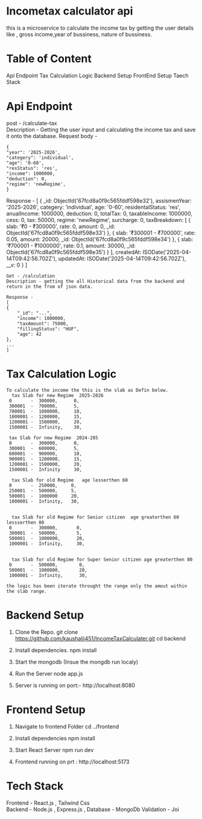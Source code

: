 # Incometax calculator api

this is a microservice to calculate the income tax by getting the user details like ,
gross income,year of bussiness, nature of bussiness.

# Table of Content

Api Endpoint
Tax Calculation Logic
Backend Setup
FrontEnd Setup
Taech Stack

# Api Endpoint

post - /calculate-tax  
 Description - Getting the user input and calculating the income tax and save it onto the database.
Request body -

    {
    "year": '2025-2026',
    "categery": 'individual',
    "age": '0-60',
    "resStatus": 'res',
    "income": 1000000,
    "deduction": 0,
    "regime": 'newRegime',
    }

Response -
  [
    {
   _id: ObjectId('67fcd8a0f9c565fddf598e32'),
    assismenYear: '2025-2026',
    categery: 'individual',
    age: '0-60',
    residentalStatus: 'res',
    anualIncome: 1000000,
    deduction: 0,
    totalTax: 0,
    taxableIncome: 1000000,
    cess: 0,
    tax: 50000,
    regime: 'newRegime',
    surcharge: 0,
    taxBreakdown: [
      {
        slab: '₹0 - ₹300000',
        rate: 0,
        amount: 0,
        _id: ObjectId('67fcd8a0f9c565fddf598e33')
      },
      {
        slab: '₹300001 - ₹700000',
        rate: 0.05,
        amount: 20000,
        _id: ObjectId('67fcd8a0f9c565fddf598e34')
      },
      {
        slab: '₹700001 - ₹1000000',
        rate: 0.1,
        amount: 30000,
        _id: ObjectId('67fcd8a0f9c565fddf598e35')
      }
    ],
    createdAt: ISODate('2025-04-14T09:42:56.702Z'),
    updatedAt: ISODate('2025-04-14T09:42:56.702Z'),
    __v: 0
    }
  ]

    Get - /calculation
    Description - getting the all Historical data from the backend and return in the from of json data.

    Response -
    [
    {
        "_id": "...",
        "income": 1000000,
        "taxAmount": 75000,
        "fillingStatus": "HUF",
        "age": 42
    },
    ...
    ]

# Tax Calculation Logic

    To calculate the income the this is the slab as Defin below.
      tax Slab for new Regime  2025-2026
     0       -  300000,      0,
     300001  -  700000,      5,
     700001  -  1000000,     10,
     1000001 -  1200000,     15,
     1200001 -  1500000,     20,
     1500001 -  Infinity,    30,

     tax Slab for new Regime  2024-205
     0       -  300000,      0,
     300001  -  600000,      5,
     600001  -  900000,      10,
     900001  -  1200000,     15,
     1200001 -  1500000,     20,
     1500001 -  Infinity     30,

      tax Slab for old Regime   age lesserthen 60
     0       -  250000,     0,
     250001  -  500000,     5,
     500001  -  1000000     20,
     1000001 -  Infinity,   30,


      tax Slab for old Regime for Senior citizen  age greaterthen 60 lessserthen 80
     0       -  300000,       0,
     300001  -  500000,       5,
     500001  -  1000000,      20,
     1000001 -  Infinity,     30,


      tax Slab for old Regime for Super Senior citizen age greaterthen 80
     0       -  500000,        0,
     500001  -  1000000,       20,
     1000001 -  Infinity,      30,

    the logic has been iterate throught the range only the amout within the slab range.

# Backend Setup

1.  Clone the Repo.
    git clone https://github.com/kaushalji451/IncomeTaxCalculater.git
    cd backend

2.  Install dependencies.
    npm install

3.  Start the mongodb (Insue the mongdb run localy)

4.  Run the Server
    node app.js

5.  Server is running on port:- http://localhost:8080

# Frontend Setup

1. Navigate to frontend Folder
   cd ../frontend

2. Install dependencies
   npm install

3. Start React Server
   npm run dev

4. Frontend running on prt : http://localhost:5173

# Tech Stack

Frontend - React.js , Tailwind Css  
 Backend - Node.js , Express.js ,
Database - MongoDb
Validation - Joi
